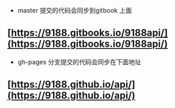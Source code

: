 
- master 提交的代码会同步到gitbook 上面
## [https://9188.gitbooks.io/9188api/](https://9188.gitbooks.io/9188api/)

- gh-pages 分支提交的代码会同步在下面地址
## [https://9188.github.io/api/](https://9188.github.io/api/)
